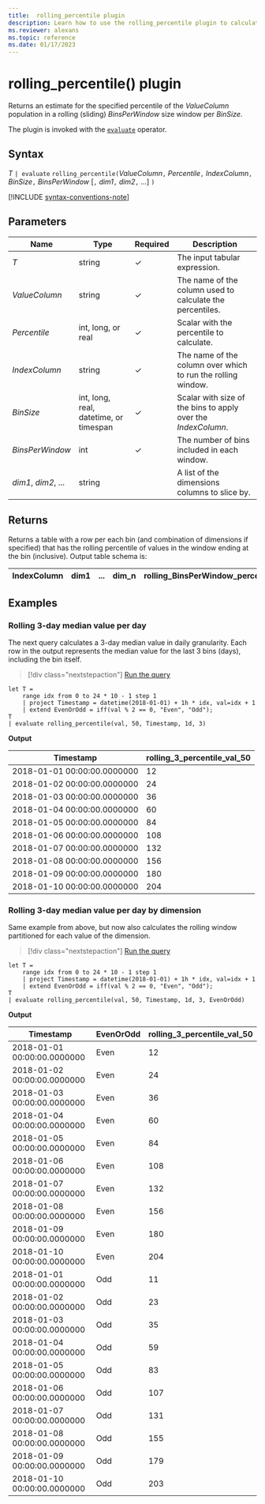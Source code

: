 ```yaml
---
title:  rolling_percentile plugin
description: Learn how to use the rolling_percentile plugin to calculate an estimate of the rolling percentile per bin for the specified value column.
ms.reviewer: alexans
ms.topic: reference
ms.date: 01/17/2023
---
```

# rolling_percentile() plugin

Returns an estimate for the specified percentile of the *ValueColumn* population in a rolling (sliding) *BinsPerWindow* size window per *BinSize*.

The plugin is invoked with the [`evaluate`](evaluateoperator.md) operator.

## Syntax

*T* `| evaluate` `rolling_percentile(`*ValueColumn*`,` *Percentile*`,` *IndexColumn*`,` *BinSize*`,` *BinsPerWindow*  [`,` *dim1*`,` *dim2*`,` ...] `)`

[!INCLUDE [syntax-conventions-note](../../includes/syntax-conventions-note.md)]

## Parameters

| Name | Type | Required | Description |
|--|--|--|--|
| *T*| string | &check; | The input tabular expression.|
| *ValueColumn*| string | &check;| The name of the column used to calculate the percentiles.|
| *Percentile*| int, long, or real | &check;| Scalar with the percentile to calculate.|
| *IndexColumn*| string | &check;| The name of the column over which to run the rolling window.|
| *BinSize*| int, long, real, datetime, or timespan | &check;| Scalar with size of the bins to apply over the *IndexColumn*.|
| *BinsPerWindow*| int | &check;| The number of bins included in each window.|
| *dim1*, *dim2*, ... | string | | A list of the dimensions columns to slice by.|

## Returns

Returns a table with a row per each bin (and combination of dimensions if specified) that has the rolling percentile of values in the window ending at the bin (inclusive).
Output table schema is:

|IndexColumn|dim1|...|dim_n|rolling_BinsPerWindow_percentile_ValueColumn_Pct
|---|---|---|---|---|

## Examples

### Rolling 3-day median value per day

The next query calculates a 3-day median value in daily granularity. Each row in the output represents the median value for the last 3 bins (days), including the bin itself.

> [!div class="nextstepaction"]
> <a href="https://dataexplorer.azure.com/clusters/help/databases/Samples?query=H4sIAAAAAAAAAz2OwQqDMAyG7z7FjzDQWaF1GwyGx529eB9io+uotdRueNjDL+5gCYSQ7/9SSxEtaiTgFzo3EoxeMYR5gkScUZ1xhJIoobBE8lB/9Asf5hf1nDYTLbGbPFt0FynynFVSXUupuHIUUE92sFbg09l68xe7htZITuP+IdeERmu2mGHIGMQBFeoaUiDd1il3BtL8lrRAwlGG3nwRYbbWuPHhKfTkorG05QUuHN2/J6C0wCn/AfIZwjfyAAAA" target="_blank">Run the query</a>

```kusto
let T = 
    range idx from 0 to 24 * 10 - 1 step 1
    | project Timestamp = datetime(2018-01-01) + 1h * idx, val=idx + 1
    | extend EvenOrOdd = iff(val % 2 == 0, "Even", "Odd");
T  
| evaluate rolling_percentile(val, 50, Timestamp, 1d, 3)
```

**Output**

|Timestamp|rolling_3_percentile_val_50|
|---|---|
|2018-01-01 00:00:00.0000000| 12|
|2018-01-02 00:00:00.0000000| 24|
|2018-01-03 00:00:00.0000000| 36|
|2018-01-04 00:00:00.0000000| 60|
|2018-01-05 00:00:00.0000000| 84|
|2018-01-06 00:00:00.0000000| 108|
|2018-01-07 00:00:00.0000000| 132|
|2018-01-08 00:00:00.0000000| 156|
|2018-01-09 00:00:00.0000000| 180|
|2018-01-10 00:00:00.0000000| 204|

### Rolling 3-day median value per day by dimension

Same example from above, but now also calculates the rolling window partitioned for each value of the dimension.

> [!div class="nextstepaction"]
> <a href="https://dataexplorer.azure.com/clusters/help/databases/Samples?query=H4sIAAAAAAAAA0WOQQuDMAyF7/6KhzDQWaF1GwyGx529eB9io+uoVWonHvbjF3dwIRBC3vteLAXUKBGByzeuJxi9ovPjAIkwojjjCCWRQ2EONEH9pB9MfnxRy24z0ByaYWKKbgIF3pNCqmsuFXeKDOrJDMYKLI0tN362Y2gN5DTuC7nKV1ozxXRdwkIcUKAsIQXi7RzzZEGc3qIaiNjKojcnwo/WGtc/JvItuWAsbX6BC1v39wSUFjiJf1T6BZy1q2z9AAAA" target="_blank">Run the query</a>

```kusto
let T = 
    range idx from 0 to 24 * 10 - 1 step 1
    | project Timestamp = datetime(2018-01-01) + 1h * idx, val=idx + 1
    | extend EvenOrOdd = iff(val % 2 == 0, "Even", "Odd");
T  
| evaluate rolling_percentile(val, 50, Timestamp, 1d, 3, EvenOrOdd)
```

**Output**

|Timestamp| EvenOrOdd| rolling_3_percentile_val_50|
|---|---|---|
|2018-01-01 00:00:00.0000000| Even| 12|
|2018-01-02 00:00:00.0000000| Even| 24|
|2018-01-03 00:00:00.0000000| Even| 36|
|2018-01-04 00:00:00.0000000| Even| 60|
|2018-01-05 00:00:00.0000000| Even| 84|
|2018-01-06 00:00:00.0000000| Even| 108|
|2018-01-07 00:00:00.0000000| Even| 132|
|2018-01-08 00:00:00.0000000| Even| 156|
|2018-01-09 00:00:00.0000000| Even| 180|
|2018-01-10 00:00:00.0000000| Even| 204|
|2018-01-01 00:00:00.0000000| Odd| 11|
|2018-01-02 00:00:00.0000000| Odd|    23|
|2018-01-03 00:00:00.0000000| Odd| 35|
|2018-01-04 00:00:00.0000000| Odd| 59|
|2018-01-05 00:00:00.0000000| Odd| 83|
|2018-01-06 00:00:00.0000000| Odd| 107|
|2018-01-07 00:00:00.0000000| Odd| 131|
|2018-01-08 00:00:00.0000000| Odd| 155|
|2018-01-09 00:00:00.0000000| Odd| 179|
|2018-01-10 00:00:00.0000000| Odd| 203|
